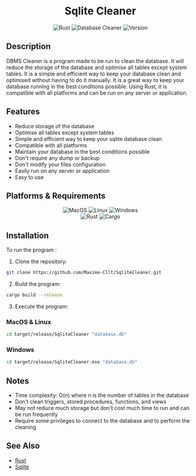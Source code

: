 <div align=center>
<h1>Sqlite Cleaner</h1>
</div>


<div align="center">
        <img src="https://img.shields.io/badge/Rust-dea584?style=for-the-badge&logo=rust&logoColor=white" alt="Rust" />
    <img src="https://img.shields.io/badge/Sqlite-Cleaner-53a863?style=for-the-badge" alt="Database Cleaner" />
    <img src="https://img.shields.io/badge/Version-1.0.0-informational?style=for-the-badge" alt="Version" />
</div>

## Description

DBMS Cleaner is a program made to be run to clean the database. It will
reduce the storage of the database and optimise all tables except system tables. It is a simple and efficient way to
keep your
database clean and optimised without having to do it manually. It is a great way to keep your database running in the
best conditions possible. Using Rust, it is compatible with all platforms and can be run on any server or application.

## Features

<ul>
<li>Reduce storage of the database</li>
<li>Optimise all tables except system tables</li>
<li>Simple and efficient way to keep your sqlite database clean</li>
<li>Compatible with all platforms</li>
<li>Maintain your database in the best conditions possible</li>
<li>Don't require any dump or backup</li>
<li>Don't modify your files configuration</li>
<li>Easily run on any server or application</li>
<li>Easy to use</li>
</ul>

## Platforms & Requirements

<div align="center">
<img src="https://img.shields.io/badge/OS-MacOS-informational?style=flat&logo=apple&logoColor=white&color=53a863" alt="MacOS" />
<img src="https://img.shields.io/badge/OS-Linux-informational?style=flat&logo=linux&logoColor=white&color=53a863" alt="Linux" />
<img src="https://img.shields.io/badge/OS-Windows-informational?style=flat&logo=windows&logoColor=white&color=53a863" alt="Windows" />
</div>

<div align="center">
<img src="https://img.shields.io/badge/Rust-1.83+-informational?style=flat&logo=rust&logoColor=white&color=53a863" alt="Rust" />
<img src="https://img.shields.io/badge/Cargo-informational?style=flat&logo=rust&logoColor=white&color=53a863" alt="Cargo" />
</div>

## Installation

To run the program :

1. Clone the repository:

```bash
git clone https://github.com/Maxime-Cllt/SqliteCleaner.git
```

2. Build the program:

```bash
cargo build --release
```

3. Execute the program:

### MacOS & Linux

```bash
cd target/release/SqliteCleaner "database.db"
```

### Windows

```bash
cd target/release/SqliteCleaner.exe "database.db"
```

## Notes

- Time complexity: O(n) where n is the number of tables in the database
- Don't clean triggers, stored procedures, functions, and views
- May not reduce much storage but don't cost much time to run and can be run frequently
- Require some privileges to connect to the database and to perform the cleaning

## See Also

<ul>
<li><a href="https://rust-lang.org" target="_blank">Rust</a></li>
<li><a href="https://sqlite.org" target="_blank">Sqlite</a></li>
</ul>


